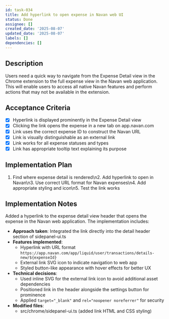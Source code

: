```yaml
---
id: task-034
title: Add hyperlink to open expense in Navan web UI
status: Done
assignee: []
created_date: '2025-08-07'
updated_date: '2025-08-07'
labels: []
dependencies: []
---
```


## Description

Users need a quick way to navigate from the Expense Detail view in the Chrome extension to the full expense view in the Navan web application. This will enable users to access all native Navan features and perform actions that may not be available in the extension.

## Acceptance Criteria

- [x] Hyperlink is displayed prominently in the Expense Detail view
- [x] Clicking the link opens the expense in a new tab on app.navan.com
- [x] Link uses the correct expense ID to construct the Navan URL
- [x] Link is visually distinguishable as an external link
- [x] Link works for all expense statuses and types
- [x] Link has appropriate tooltip text explaining its purpose

## Implementation Plan

1. Find where expense detail is rendered\n2. Add hyperlink to open in Navan\n3. Use correct URL format for Navan expenses\n4. Add appropriate styling and icon\n5. Test the link works

## Implementation Notes

Added a hyperlink to the expense detail view header that opens the expense in the Navan web application. The implementation includes:

- **Approach taken**: Integrated the link directly into the detail header section of sidepanel-ui.ts
- **Features implemented**: 
  - Hyperlink with URL format `https://app.navan.com/app/liquid/user/transactions/details-new/${expenseId}`
  - External link SVG icon to indicate navigation to web app
  - Styled button-like appearance with hover effects for better UX
- **Technical decisions**:
  - Used inline SVG for the external link icon to avoid additional asset dependencies
  - Positioned link in the header alongside the settings button for prominence
  - Applied `target="_blank"` and `rel="noopener noreferrer"` for security
- **Modified files**:
  - src/chrome/sidepanel-ui.ts (added link HTML and CSS styling)
